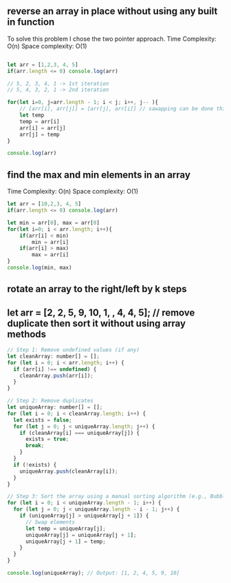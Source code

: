 ## reverse an array in place without using any built in function
To solve this problem I chose the two pointer approach.
Time Complexity: O(n)
Space complexity: O(1)

```javascript

let arr = [1,2,3, 4, 5]
if(arr.length <= 0) console.log(arr)

// 5, 2, 3, 4, 1 -> 1st iteration
// 5, 4, 3, 2, 1 -> 2nd iteration

for(let i=0, j=arr.length - 1; i < j; i++, j-- ){
    // [arr[i], arr[j]] = [arr[j], arr[i]] // sawapping can be done this way also
    let temp
    temp = arr[i]
    arr[i] = arr[j]
    arr[j] = temp
}

console.log(arr)
```
## find the max and min elements in an array
Time Complexity: O(n)
Space complexity: O(1)
```javascript
let arr = [10,2,3, 4, 5]
if(arr.length <= 0) console.log(arr)

let min = arr[0], max = arr[0]
for(let i=0; i < arr.length; i++){
    if(arr[i] < min)
        min = arr[i]
    if(arr[i] > max)
        max = arr[i]
}
console.log(min, max)
```
## rotate an array to the right/left by k steps







## let arr = [2, 2, 5, 9, 10, 1, , 4, 4, 5]; // remove duplicate then sort it without using array methods

```javascript
// Step 1: Remove undefined values (if any)
let cleanArray: number[] = [];
for (let i = 0; i < arr.length; i++) {
  if (arr[i] !== undefined) {
    cleanArray.push(arr[i]);
  }
}

// Step 2: Remove duplicates
let uniqueArray: number[] = [];
for (let i = 0; i < cleanArray.length; i++) {
  let exists = false;
  for (let j = 0; j < uniqueArray.length; j++) {
    if (cleanArray[i] === uniqueArray[j]) {
      exists = true;
      break;
    }
  }
  if (!exists) {
    uniqueArray.push(cleanArray[i]);
  }
}

// Step 3: Sort the array using a manual sorting algorithm (e.g., Bubble Sort)
for (let i = 0; i < uniqueArray.length - 1; i++) {
  for (let j = 0; j < uniqueArray.length - i - 1; j++) {
    if (uniqueArray[j] > uniqueArray[j + 1]) {
      // Swap elements
      let temp = uniqueArray[j];
      uniqueArray[j] = uniqueArray[j + 1];
      uniqueArray[j + 1] = temp;
    }
  }
}

console.log(uniqueArray); // Output: [1, 2, 4, 5, 9, 10]
```